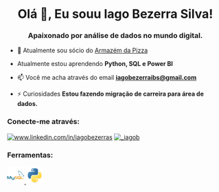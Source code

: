 <h1 align="center">Olá 👋, Eu souu Iago Bezerra Silva!</h1>
<h3 align="center">Apaixonado por análise de dados no mundo digital.</h3>

- 🔭 Atualmente sou sócio do [Armazém da Pizza](@armazemdapizza_)

- Atualmente estou aprendendo **Python, SQL e Power BI**

- 📫 Você me acha através do email **iagobezerraibs@gmail.com**

- ⚡ Curiosidades **Estou fazendo migração de carreira para área de dados.**

<h3 align="left">Conecte-me através:</h3>
<p align="left">
<a href="https://linkedin.com/in/www.linkedin.com/in/iagobezerras" target="blank"><img align="center" src="https://raw.githubusercontent.com/rahuldkjain/github-profile-readme-generator/master/src/images/icons/Social/linked-in-alt.svg" alt="www.linkedin.com/in/iagobezerras" height="30" width="40" /></a>
<a href="https://instagram.com/_iagob" target="blank"><img align="center" src="https://raw.githubusercontent.com/rahuldkjain/github-profile-readme-generator/master/src/images/icons/Social/instagram.svg" alt="_iagob" height="30" width="40" /></a>
</p>

<h3 align="left">Ferramentas:</h3>
<p align="left"> <a href="https://www.mysql.com/" target="_blank" rel="noreferrer"> <img src="https://raw.githubusercontent.com/devicons/devicon/master/icons/mysql/mysql-original-wordmark.svg" alt="mysql" width="40" height="40"/> </a> <a href="https://www.python.org" target="_blank" rel="noreferrer"> <img src="https://raw.githubusercontent.com/devicons/devicon/master/icons/python/python-original.svg" alt="python" width="40" height="40"/> </a> </p>
